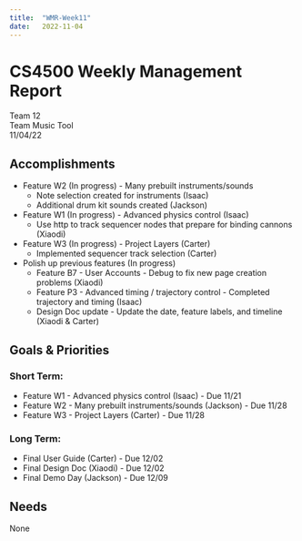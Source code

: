 ```yaml
---
title:  "WMR-Week11"
date:   2022-11-04
---
```

# CS4500 Weekly Management Report

Team 12 \
Team Music Tool \
11/04/22

## Accomplishments

- Feature W2 (In progress) - Many prebuilt instruments/sounds
  - Note selection created for instruments (Isaac)
  - Additional drum kit sounds created (Jackson)
- Feature W1 (In progress) - Advanced physics control (Isaac)
  - Use http to track sequencer nodes that prepare for binding cannons (Xiaodi)
- Feature W3 (In progress) - Project Layers (Carter)
  - Implemented sequencer track selection (Carter)
- Polish up previous features (In progress)
  - Feature B7 - User Accounts - Debug to fix new page creation problems (Xiaodi)
  - Feature P3 - Advanced timing / trajectory control - Completed trajectory and timing (Isaac)
  - Design Doc update - Update the date, feature labels, and timeline (Xiaodi & Carter)


## Goals & Priorities

### Short Term:
- Feature W1 - Advanced physics control (Isaac) - Due 11/21
- Feature W2 - Many prebuilt instruments/sounds (Jackson) - Due 11/28
- Feature W3 - Project Layers (Carter) - Due 11/28

### Long Term:
  
  - Final User Guide (Carter) - Due 12/02
  - Final Design Doc (Xiaodi) - Due 12/02
  - Final Demo Day (Jackson) - Due 12/09

## Needs

None
